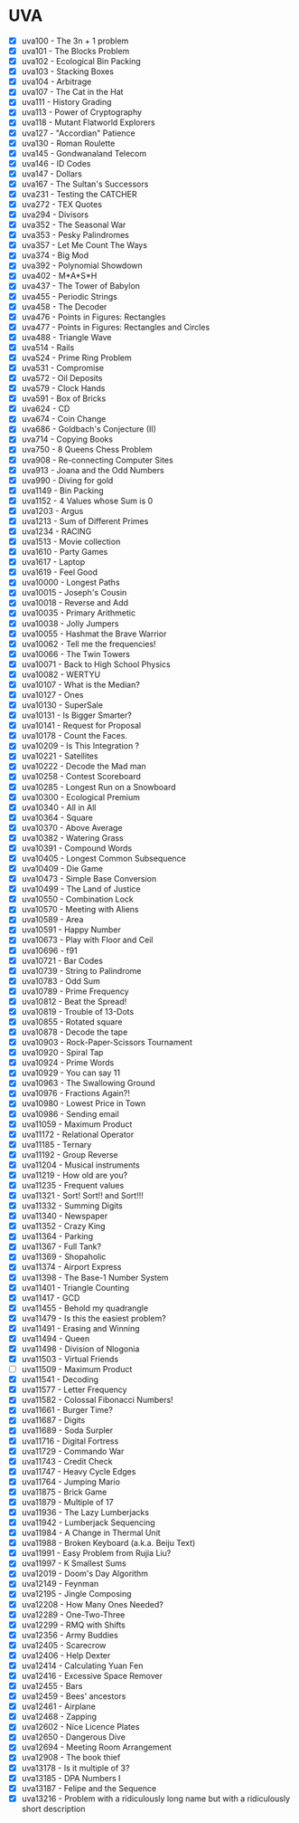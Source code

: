 # UVA

* [X] uva100 - The 3n + 1 problem
* [X] uva101 - The Blocks Problem
* [X] uva102 - Ecological Bin Packing
* [X] uva103 - Stacking Boxes
* [X] uva104 - Arbitrage
* [X] uva107 - The Cat in the Hat
* [X] uva111 - History Grading
* [X] uva113 - Power of Cryptography
* [X] uva118 - Mutant Flatworld Explorers
* [X] uva127 - "Accordian" Patience
* [X] uva130 - Roman Roulette
* [X] uva145 - Gondwanaland Telecom
* [X] uva146 - ID Codes
* [X] uva147 - Dollars
* [X] uva167 - The Sultan's Successors
* [X] uva231 - Testing the CATCHER
* [X] uva272 - TEX Quotes
* [X] uva294 - Divisors
* [X] uva352 - The Seasonal War
* [X] uva353 - Pesky Palindromes
* [X] uva357 - Let Me Count The Ways
* [X] uva374 - Big Mod
* [X] uva392 - Polynomial Showdown
* [X] uva402 - M\*A\*S\*H
* [X] uva437 - The Tower of Babylon
* [X] uva455 - Periodic Strings
* [X] uva458 - The Decoder
* [X] uva476 - Points in Figures: Rectangles
* [X] uva477 - Points in Figures: Rectangles and Circles
* [X] uva488 - Triangle Wave
* [X] uva514 - Rails
* [X] uva524 - Prime Ring Problem
* [X] uva531 - Compromise
* [X] uva572 - Oil Deposits
* [X] uva579 - Clock Hands
* [X] uva591 - Box of Bricks
* [X] uva624 - CD
* [X] uva674 - Coin Change
* [X] uva686 - Goldbach's Conjecture (II)
* [X] uva714 - Copying Books
* [X] uva750 - 8 Queens Chess Problem
* [X] uva908 - Re-connecting Computer Sites
* [X] uva913 - Joana and the Odd Numbers
* [X] uva990 - Diving for gold
* [X] uva1149 - Bin Packing
* [X] uva1152 - 4 Values whose Sum is 0
* [X] uva1203 - Argus
* [X] uva1213 - Sum of Different Primes
* [X] uva1234 - RACING
* [X] uva1513 - Movie collection
* [X] uva1610 - Party Games
* [X] uva1617 - Laptop
* [X] uva1619 - Feel Good
* [X] uva10000 - Longest Paths
* [X] uva10015 - Joseph's Cousin
* [X] uva10018 - Reverse and Add
* [X] uva10035 - Primary Arithmetic
* [X] uva10038 - Jolly Jumpers
* [X] uva10055 - Hashmat the Brave Warrior
* [X] uva10062 - Tell me the frequencies!
* [X] uva10066 - The Twin Towers
* [X] uva10071 - Back to High School Physics
* [X] uva10082 - WERTYU
* [X] uva10107 - What is the Median?
* [X] uva10127 - Ones
* [X] uva10130 - SuperSale
* [X] uva10131 - Is Bigger Smarter?
* [X] uva10141 - Request for Proposal
* [X] uva10178 - Count the Faces.
* [X] uva10209 - Is This Integration ?
* [X] uva10221 - Satellites
* [X] uva10222 - Decode the Mad man
* [X] uva10258 - Contest Scoreboard
* [X] uva10285 - Longest Run on a Snowboard
* [X] uva10300 - Ecological Premium
* [X] uva10340 - All in All
* [X] uva10364 - Square
* [X] uva10370 - Above Average
* [X] uva10382 - Watering Grass
* [X] uva10391 - Compound Words
* [X] uva10405 - Longest Common Subsequence
* [X] uva10409 - Die Game
* [X] uva10473 - Simple Base Conversion
* [X] uva10499 - The Land of Justice
* [X] uva10550 - Combination Lock
* [X] uva10570 - Meeting with Aliens
* [X] uva10589 - Area
* [X] uva10591 - Happy Number
* [X] uva10673 - Play with Floor and Ceil
* [X] uva10696 - f91
* [X] uva10721 - Bar Codes
* [X] uva10739 - String to Palindrome
* [X] uva10783 - Odd Sum
* [X] uva10789 - Prime Frequency
* [X] uva10812 - Beat the Spread!
* [X] uva10819 - Trouble of 13-Dots
* [X] uva10855 - Rotated square
* [X] uva10878 - Decode the tape
* [X] uva10903 - Rock-Paper-Scissors Tournament
* [X] uva10920 - Spiral Tap
* [X] uva10924 - Prime Words
* [X] uva10929 - You can say 11
* [X] uva10963 - The Swallowing Ground
* [X] uva10976 - Fractions Again?!
* [X] uva10980 - Lowest Price in Town
* [X] uva10986 - Sending email
* [X] uva11059 - Maximum Product
* [X] uva11172 - Relational Operator
* [X] uva11185 - Ternary
* [X] uva11192 - Group Reverse
* [X] uva11204 - Musical instruments
* [X] uva11219 - How old are you?
* [X] uva11235 - Frequent values
* [X] uva11321 - Sort! Sort!! and Sort!!!
* [X] uva11332 - Summing Digits
* [X] uva11340 - Newspaper
* [X] uva11352 - Crazy King
* [X] uva11364 - Parking
* [X] uva11367 - Full Tank?
* [X] uva11369 - Shopaholic
* [X] uva11374 - Airport Express
* [X] uva11398 - The Base-1 Number System
* [X] uva11401 - Triangle Counting
* [X] uva11417 - GCD
* [X] uva11455 - Behold my quadrangle
* [X] uva11479 - Is this the easiest problem?
* [X] uva11491 - Erasing and Winning
* [X] uva11494 - Queen
* [X] uva11498 - Division of Nlogonia
* [X] uva11503 - Virtual Friends
* [ ] uva11509 - Maximum Product
* [X] uva11541 - Decoding
* [X] uva11577 - Letter Frequency
* [X] uva11582 - Colossal Fibonacci Numbers!
* [X] uva11661 - Burger Time?
* [X] uva11687 - Digits
* [X] uva11689 - Soda Surpler
* [X] uva11716 - Digital Fortress
* [X] uva11729 - Commando War
* [X] uva11743 - Credit Check
* [X] uva11747 - Heavy Cycle Edges
* [X] uva11764 - Jumping Mario
* [X] uva11875 - Brick Game
* [X] uva11879 - Multiple of 17
* [X] uva11936 - The Lazy Lumberjacks
* [X] uva11942 - Lumberjack Sequencing
* [X] uva11984 - A Change in Thermal Unit
* [X] uva11988 - Broken Keyboard (a.k.a. Beiju Text)
* [X] uva11991 - Easy Problem from Rujia Liu?
* [X] uva11997 - K Smallest Sums
* [X] uva12019 - Doom's Day Algorithm
* [X] uva12149 - Feynman
* [X] uva12195 - Jingle Composing
* [X] uva12208 - How Many Ones Needed?
* [X] uva12289 - One-Two-Three
* [X] uva12299 - RMQ with Shifts
* [X] uva12356 - Army Buddies
* [X] uva12405 - Scarecrow
* [X] uva12406 - Help Dexter
* [X] uva12414 - Calculating Yuan Fen
* [X] uva12416 - Excessive Space Remover
* [X] uva12455 - Bars
* [X] uva12459 - Bees' ancestors
* [X] uva12461 - Airplane
* [X] uva12468 - Zapping
* [X] uva12602 - Nice Licence Plates
* [X] uva12650 - Dangerous Dive
* [X] uva12694 - Meeting Room Arrangement
* [X] uva12908 - The book thief
* [X] uva13178 - Is it multiple of 3?
* [X] uva13185 - DPA Numbers I
* [X] uva13187 - Felipe and the Sequence
* [X] uva13216 - Problem with a ridiculously long name but with a ridiculously short description
